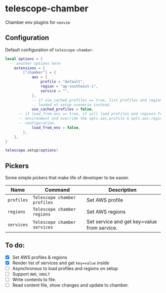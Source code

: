 # telescope-chamber

Chamber env plugins for `neovim`

## Configuration

Default configuration of `telescope-chamber`.

```lua
local options = {
  -- another options here
	extensions = {
		["chamber"] = {
			aws = {
				profile = "default",
				region = "ap-southeast-1",
				service = "",
			},
			-- if use_cached_profiles == true, list profiles and regions will be
			-- loaded at setup scenerio instead.
			use_cached_profiles = false,
      -- if load_from_env == true, it will load profiles and regions from
      -- environment and override the opts.aws.profile & opts.aws.region
      -- configuration.
			load_from_env = false,
		},
	},
}

telescope.setup(options)
```

## Pickers

Some simple pickers that make life of developer to be easier.

| Name       | Command                      | Description                                 |
| ---------- | ---------------------------- | ------------------------------------------- |
| `profiles` | `Telescope chamber profiles` | Set AWS profile                             |
| `regions`  | `Telescope chamber regions`  | Set AWS regions                             |
| `services` | `Telescope chamber services` | Set service and get key=value from service. |

## To do:

- [x] Set AWS profiles & regions
- [x] Render list of services and get `key=value` inside
- [ ] Asynchronous to load profiles and regions on setup
- [ ] Support `AWS_VAULT`
- [ ] Write contents to file.
- [ ] Read content file, show changes and update to chamber.
